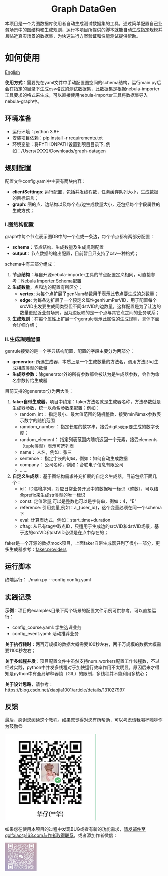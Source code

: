<div align="center">
  <h1>Graph DataGen</h1>
</div>

本项目是一个为图数据库使用者自动生成测试数据集的工具，通过简单配置自己业务场景中的图结构和生成规则，运行本项目所提供的脚本就能自动生成指定规模并且贴近真实场景的数据集，为快速进行方案验证和性能测试提供帮助。

# 如何使用

[English](README_en.md)

**使用方式**：需要先在yaml文件中手动配置图空间的schema结构，运行main.py后会在指定的目录下生成csv格式的测试数据集，此数据集是根据nebula-importer工具要求的格式来生成，可以直接使用nebula-importer工具将数据集导入nebula-graph中。

## 环境准备
 * 运行环境：python 3.8+
 * 安装项目依赖：pip install -r requirements.txt
 * 环境变量：将PYTHONPATH设置到项目目录下, 例如：/Users/[XXX]/Downloads/graph-datagen

## 规则配置
配置文件config.yaml中主要有两块内容：
 * **clientSettings**: 运行配置，包括并发线程数，任务缓存队列大小，生成数据的目标语言； 
 * **graph**: 图的点、边结构以及每个点/边生成数量大小，还包括每个字段属性的生成方式； 

### I.图结构配置
graph中每个节点表示图DB中的一个点或一条边，每个节点都有两部分配置：
 - **schema**：节点结构、生成数量及生成规则配置
 - **output**：节点数据的输出配置，目前暂且只支持了csv一种格式； 

schema中有三部分组成：
 1. **节点结构**：与自开源nebula-importer工具的节点配置定义相同，可直接参考：[Nebula Importer Schema配置](https://docs.nebula-graph.com.cn/3.3.0/nebula-importer/use-importer/#schema)
 2. **生成数量**，点和边的配置有所区分：
    - **vertex**: 为每个点扩展了genNum参数用于表示此节点要生成的总数量； 
    - **edge**: 为每条边扩展了一个预定义属性genNumPerVID，用于配置每个srcVID出发要生成同类型但不同dstVID的边数量，这样配置是为了让边的数量更贴近业务场景，因为边反映的是一个点与其它点之间的业务联系； 
 3. **生成规则**：在每个属性上扩展一个genrule表示此属性的生成规则，具体下面会详细介绍；

### II.生成规则配置
genrule接受的是一个字典结构配置，配置的字段主要分为两部分：
 - **generator**: 所选生成器，本质上是一个生成数量的方法名，调用方法即可生成相应类型的数量
 - **生成器参数**：除generator外的所有参数都会被认为是生成器参数，会作为命名参数传给生成器
 
目前支持的generator分为两大类：
1. **faker自带生成器**，项目中约定：faker方法名就是生成器名称，方法参数就是生成器参数，统一以命名参数来配置；例如：
    * random_int：     指定最小、最大值范围的随机整数，接受min和max参数表示数字的随机范围
    * ramdom_number：  指定长度的数字串，接受digits表示要生成的数字长度； 
    * random_element： 指定列表范围内随机返回一个元素，接受elements（tuple类型）表示可选列表
    * name：           人名，例如：张三
    * sentence：       指定字长的句串，例如：如何自动生成数据
    * company：        公司名称，例如：合联电子信息有限公司
    * ……
2. **自定义生成器**：基于图结构需求补充扩展的自定义生成器，目前包括下面几个：
    * id：             ID递增序列，对应日常业务开发中的数据唯一标识（整数），可以结合prefix来生成str类型的唯一标识
    * const:           定值常量,可以是整数也可以是字符串，例如：4，"E"
    * reference:       引用变量,例如：a_{user_id}，这个变量必须在同一个schema下
    * eval:            计算表达式，例如：start_time+duration
    * oftag:           从已有tag中取点ID，只适用于生成边的srcVID和dstVID场景，基于边的srcVID和dstVID必须是在点中存在的； 

faker是一个开源的数据mock项目，上面faker自带生成器只列了很小一部分，更多生成器参考：[faker.providers](https://faker.readthedocs.io/en/master/providers/baseprovider.html)

## 运行脚本
 终端运行： ./main.py --config config.yaml

## 实践记录
**示例**：项目的examples目录下两个场景的配置文件示例可供参考，可以直接运行：
 - config_course.yaml: 学生选课业务
 - config_event.yaml: 活动推荐业务

**关于执行耗时**：两百万规模的数据大概需要100秒左右，两千万规模的数据大概需要1100秒左右； 

**关于多线程并发**：项目配置文件中虽然支持num_workers配置工作线程数，不过经过实践，python中并发多线程对于加快运行效率作用不太明显，原因后来才得知是python中有全局解释器锁（GIL）的限制，多线程并不能利用多核心； 

**关于设计思路**，请参考：https://blog.csdn.net/xiaojia1001/article/details/131027997

## 反馈
最后，感谢您阅读这个教程。如果您觉得对您有所帮助，可以考虑请我喝杯咖啡作为鼓励😊

![a cup of tea](./docs/img/cup_of_tea.jpg)

如果您在使用本项目的过程中发现BUG或者有新的功能需求，请发邮件至golfxiao@163.com与作者取得联系，或者添加作者微信：

<img src="./docs/img/weixin_pic.jpg" width="20%" height="20%"/>